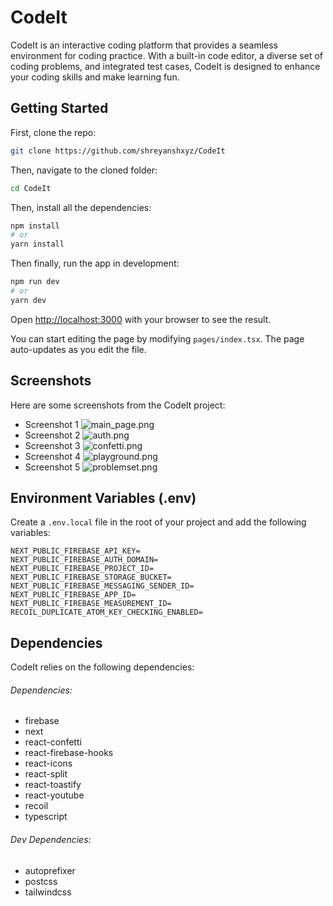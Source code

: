 # CodeIt

CodeIt is an interactive coding platform that provides a seamless environment for coding practice. With a built-in code editor, a diverse set of coding problems, and integrated test cases, CodeIt is designed to enhance your coding skills and make learning fun.

## Getting Started

First, clone the repo:

```bash
git clone https://github.com/shreyanshxyz/CodeIt
```

Then, navigate to the cloned folder:

```bash
cd CodeIt
```

Then, install all the dependencies:

```bash
npm install
# or
yarn install
```

Then finally, run the app in development:

```bash
npm run dev
# or
yarn dev
```

Open [http://localhost:3000](http://localhost:3000) with your browser to see the result.

You can start editing the page by modifying `pages/index.tsx`. The page auto-updates as you edit the file.

## Screenshots

Here are some screenshots from the CodeIt project:

- Screenshot 1
  ![main_page.png](https://pasteimg.com/images/2023/12/28/main_page.png)
- Screenshot 2
  ![auth.png](https://pasteimg.com/images/2023/12/28/auth.png)
- Screenshot 3
  ![confetti.png](https://pasteimg.com/images/2023/12/28/confetti.png)
- Screenshot 4
  ![playground.png](https://pasteimg.com/images/2023/12/28/playground.png)
- Screenshot 5
  ![problemset.png](https://pasteimg.com/images/2023/12/28/problemset.png)

## Environment Variables (.env)

Create a `.env.local` file in the root of your project and add the following variables:

```env
NEXT_PUBLIC_FIREBASE_API_KEY=
NEXT_PUBLIC_FIREBASE_AUTH_DOMAIN=
NEXT_PUBLIC_FIREBASE_PROJECT_ID=
NEXT_PUBLIC_FIREBASE_STORAGE_BUCKET=
NEXT_PUBLIC_FIREBASE_MESSAGING_SENDER_ID=
NEXT_PUBLIC_FIREBASE_APP_ID=
NEXT_PUBLIC_FIREBASE_MEASUREMENT_ID=
RECOIL_DUPLICATE_ATOM_KEY_CHECKING_ENABLED=
```

## Dependencies

CodeIt relies on the following dependencies:

###### Dependencies:

- firebase
- next
- react-confetti
- react-firebase-hooks
- react-icons
- react-split
- react-toastify
- react-youtube
- recoil
- typescript

###### Dev Dependencies:

- autoprefixer
- postcss
- tailwindcss
